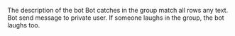 The description of the bot
Bot catches in the group match all rows any text.
Bot send message to private user.
If someone laughs in the group, the bot laughs too.
